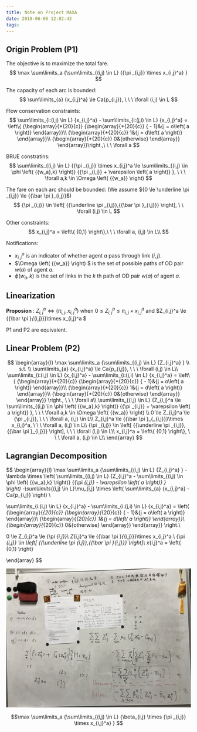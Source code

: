 ```yaml
---
title: Note on Project MAXA
date: 2018-06-06 12:02:43
tags:
---
```


## Origin Problem (P1)

The objective is to maximize the total fare.
$$
\max \sum\limits_a {\sum\limits_{(i,j) \in L} {{\pi _{i,j}} \times x_{i,j}^a} }
$$

The capacity of each arc is bounded:
$$
\sum\limits_{a} {x_{i,j}^a}  \le Ca{p_{i,j}}, \ \ \ \forall (i,j) \in L
$$

Flow conservation constraints:
$$
\sum\limits_{i:(i,j) \in L} {x_{i,j}^a}  - \sum\limits_{i:(j,i) \in L} {x_{i,j}^a}  = \left\{ {\begin{array}{*{20}{c}}
{\begin{array}{*{20}{c}}
{ - 1}&{j = o\left( a \right)}
\end{array}}\\
{\begin{array}{*{20}{c}}
1&{j = d\left( a \right)}
\end{array}}\\
{\begin{array}{*{20}{c}}
0&{otherwise}
\end{array}}
\end{array}}\right.,\ \ \ \forall a
$$

BRUE constratins:
$$
\sum\limits_{(i,j) \in L} {{\pi _{i,j}} \times x_{i,j}^a \le \sum\limits_{(i,j) \in \phi \left( {{w_a},k} \right)} {{\pi _{i,j}} + \varepsilon \left( a \right)} }, \ \ \ \forall a,k \in \Omega \left( {{w_a}} \right)
$$

The fare on each arc should be bounded: (We assume ${0 \le \underline \pi _{i,j}} \le {{\bar \pi }_{i,j}}$)
$$
{\pi _{i,j}} \in \left[ {{\underline \pi _{i,j}},{{\bar \pi }_{i,j}}} \right],  \ \ \forall (i,j) \in L
$$

Other constraints:
$$
x_{i,j}^a = \left\{ {0,1} \right\},\ \ \ \forall a, (i,j) \in L\\
$$

Notifications:

* $x_{i,j}^a$ is an indicator of whether agent $a$ pass through link $(i,j)$.
* $\Omega \left( {{w_a}} \right) $ is the set of possible paths of OD pair $w(a)$ of agent $a$.
* $\phi \left( {{w_a},k} \right)$ is the set of links in the $k$ th path of OD pair $w(a)$ of agent $a$.



## Linearization 

**Proposion** : $Z_{i,j}^a \Leftrightarrow  \left( {\pi _{i,j}}, x_{i,j}^a \right)$ when $0 \le Z_{i,j}^a \le {\pi _{i,j}} \times x_{i,j}^a$ and $Z_{i,j}^a \le {{\bar \pi }_{_{i,j}}}\times x_{i,j}^a $

P1 and P2 are equivalent.

## Linear Problem (P2)

$$
\begin{array}{l}
\max \sum\limits_a {\sum\limits_{(i,j) \in L} {Z_{i,j}^a} } \\
s.t. \\
\sum\limits_{a} {x_{i,j}^a}  \le Ca{p_{i,j}}, \ \ \ \forall (i,j) \in L\\
\sum\limits_{i:(i,j) \in L} {x_{i,j}^a}  - \sum\limits_{i:(j,i) \in L} {x_{i,j}^a}  = \left\{ {\begin{array}{*{20}{c}} 
{\begin{array}{*{20}{c}}
{ - 1}&{j = o\left( a \right)}
\end{array}}\\
{\begin{array}{*{20}{c}}
1&{j = d\left( a \right)}
\end{array}}\\
{\begin{array}{*{20}{c}}
0&{otherwise}
\end{array}}
\end{array}} \right.,  \ \ \ \forall a\\
\sum\limits_{(i,j) \in L} {Z_{i,j}^a \le \sum\limits_{(i,j) \in \phi \left( {{w_a},k} \right)} {{\pi _{i,j}} + \varepsilon \left( a \right)} }, \ \ \ \forall a,k \in \Omega \left( {{w_a}} \right) \\
0 \le Z_{i,j}^a \le {\pi _{i,j}},  \ \ \ \forall a, (i,j) \in L\\
Z_{i,j}^a \le {{\bar \pi }_{_{i,j}}}\times x_{i,j}^a, \ \ \ \forall a, (i,j) \in L\\
{\pi _{i,j}} \in \left[ {{\underline \pi _{i,j}},{{\bar \pi }_{i,j}}} \right], \ \ \ \forall (i,j) \in L\\
x_{i,j}^a = \left\{ {0,1} \right\}, \ \ \ \forall a, (i,j) \in L\\
\end{array}
$$

## Lagrangian Decomposition

$$
\begin{array}{l}
\max \sum\limits_a {\sum\limits_{(i,j) \in L} {Z_{i,j}^a} }  - 
\lambda \times  \left(
\sum\limits_{(i,j) \in L} {Z_{i,j}^a - \sum\limits_{(i,j) \in \phi \left( {{w_a},k} \right)} {{\pi _{i,j}} - \varepsilon \left( a \right)} } \
\right)
-\sum\limits_{(i,j) \in L}\mu_{i,j} \times \left(
\sum\limits_{a} {x_{i,j}^a}  - Ca{p_{i,j}}
\right)
\\

\sum\limits_{i:(i,j) \in L} {x_{i,j}^a}  - \sum\limits_{i:(j,i) \in L} {x_{i,j}^a}  = \left\{ {\begin{array}{*{20}{c}}
{\begin{array}{*{20}{c}}
{ - 1}&{j = o\left( a \right)}
\end{array}}\\
{\begin{array}{*{20}{c}}
1&{j = d\left( a \right)}
\end{array}}\\
{\begin{array}{*{20}{c}}
0&{otherwise}
\end{array}}
\end{array}} \right.\\

0 \le Z_{i,j}^a \le {\pi _{i,j}}\\
Z_{i,j}^a \le {{\bar \pi }_{_{i,j}}}\times x_{i,j}^a \\
{\pi _{i,j}} \in \left[ {{\underline \pi _{i,j}},{{\bar \pi }_{i,j}}} \right]\\
x_{i,j}^a = \left\{ {0,1} \right\}

\end{array}
$$

![IMG_1194](MAXA/IMG_1194.JPG)

$$\max \sum\limits_a {\sum\limits_{(i,j) \in L} {\beta_{i,j} \times {\pi _{i,j}} \times x_{i,j}^a} } $$





